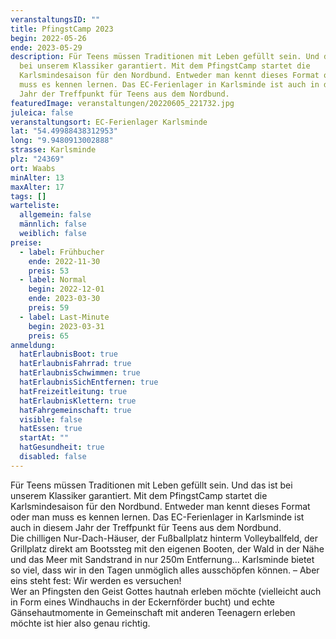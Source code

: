 ```yaml
---
veranstaltungsID: ""
title: PfingstCamp 2023
begin: 2022-05-26
ende: 2023-05-29
description: Für Teens müssen Traditionen mit Leben gefüllt sein. Und das ist
  bei unserem Klassiker garantiert. Mit dem PfingstCamp startet die
  Karlsmindesaison für den Nordbund. Entweder man kennt dieses Format oder man
  muss es kennen lernen. Das EC-Ferienlager in Karlsminde ist auch in diesem
  Jahr der Treffpunkt für Teens aus dem Nordbund.
featuredImage: veranstaltungen/20220605_221732.jpg
juleica: false
veranstaltungsort: EC-Ferienlager Karlsminde
lat: "54.49988438312953"
long: "9.9480913002888"
strasse: Karlsminde
plz: "24369"
ort: Waabs
minAlter: 13
maxAlter: 17
tags: []
warteliste:
  allgemein: false
  männlich: false
  weiblich: false
preise:
  - label: Frühbucher
    ende: 2022-11-30
    preis: 53
  - label: Normal
    begin: 2022-12-01
    ende: 2023-03-30
    preis: 59
  - label: Last-Minute
    begin: 2023-03-31
    preis: 65
anmeldung:
  hatErlaubnisBoot: true
  hatErlaubnisFahrrad: true
  hatErlaubnisSchwimmen: true
  hatErlaubnisSichEntfernen: true
  hatFreizeitleitung: true
  hatErlaubnisKlettern: true
  hatFahrgemeinschaft: true
  visible: false
  hatEssen: true
  startAt: ""
  hatGesundheit: true
  disabled: false
---
```

Für Teens müssen Traditionen mit Leben gefüllt sein. Und das ist bei unserem Klassiker garantiert. Mit dem PfingstCamp startet die Karlsmindesaison für den Nordbund. Entweder man kennt dieses Format oder man muss es kennen lernen. Das EC-Ferienlager in Karlsminde ist auch in diesem Jahr der Treffpunkt für Teens aus dem Nordbund.\
Die chilligen Nur-Dach-Häuser, der Fußballplatz hinterm Volleyballfeld, der Grillplatz direkt am Bootssteg mit den eigenen Booten, der Wald in der Nähe und das Meer mit Sandstrand in nur 250m Entfernung… Karlsminde bietet so viel, dass wir in den Tagen unmöglich alles ausschöpfen können. – Aber eins steht fest: Wir werden es versuchen!\
Wer an Pfingsten den Geist Gottes hautnah erleben möchte (vielleicht auch in Form eines Windhauchs in der Eckernförder bucht) und echte Gänsehautmomente in Gemeinschaft mit anderen Teenagern erleben möchte ist hier also genau richtig.